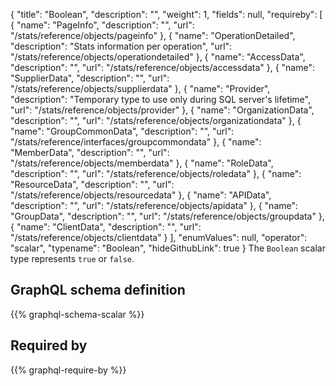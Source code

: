 {
  "title": "Boolean",
  "description": "",
  "weight": 1,
  "fields": null,
  "requireby": [
    {
      "name": "PageInfo",
      "description": "",
      "url": "/stats/reference/objects/pageinfo"
    },
    {
      "name": "OperationDetailed",
      "description": "Stats information per operation",
      "url": "/stats/reference/objects/operationdetailed"
    },
    {
      "name": "AccessData",
      "description": "",
      "url": "/stats/reference/objects/accessdata"
    },
    {
      "name": "SupplierData",
      "description": "",
      "url": "/stats/reference/objects/supplierdata"
    },
    {
      "name": "Provider",
      "description": "Temporary type to use only during SQL server's lifetime",
      "url": "/stats/reference/objects/provider"
    },
    {
      "name": "OrganizationData",
      "description": "",
      "url": "/stats/reference/objects/organizationdata"
    },
    {
      "name": "GroupCommonData",
      "description": "",
      "url": "/stats/reference/interfaces/groupcommondata"
    },
    {
      "name": "MemberData",
      "description": "",
      "url": "/stats/reference/objects/memberdata"
    },
    {
      "name": "RoleData",
      "description": "",
      "url": "/stats/reference/objects/roledata"
    },
    {
      "name": "ResourceData",
      "description": "",
      "url": "/stats/reference/objects/resourcedata"
    },
    {
      "name": "APIData",
      "description": "",
      "url": "/stats/reference/objects/apidata"
    },
    {
      "name": "GroupData",
      "description": "",
      "url": "/stats/reference/objects/groupdata"
    },
    {
      "name": "ClientData",
      "description": "",
      "url": "/stats/reference/objects/clientdata"
    }
  ],
  "enumValues": null,
  "operator": "scalar",
  "typename": "Boolean",
  "hideGithubLink": true
}
The `Boolean` scalar type represents `true` or `false`.
## GraphQL schema definition

{{% graphql-schema-scalar %}}

## Required by

{{% graphql-require-by %}}

